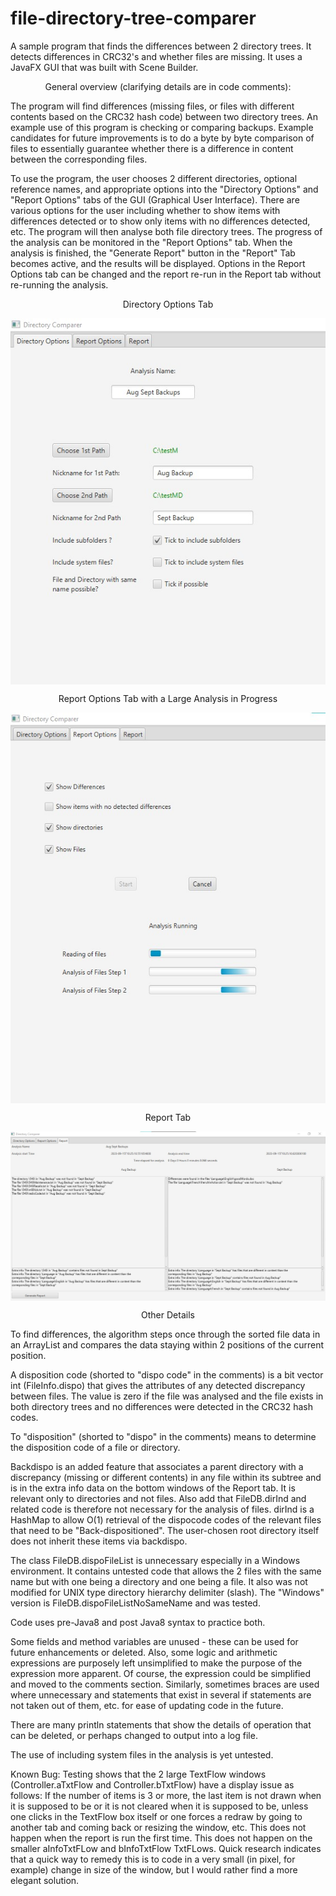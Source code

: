 # file-directory-tree-comparer
A sample program that finds the differences between 2 directory trees. It detects differences in CRC32's and whether files are missing. It uses a JavaFX GUI that was built with Scene Builder.

<p align="center"> General overview (clarifying details are in code comments): </p>

The program will find differences (missing files, or files with different contents based on the CRC32 hash code) between two directory trees.  An example use of this program is checking or comparing backups.  Example candidates for future improvements is to do a byte by byte comparison of files to essentially guarantee whether there is a difference in content between the corresponding files.

To use the program, the user chooses 2 different directories, optional reference names, and appropriate options into the "Directory Options" and "Report Options" tabs of the GUI (Graphical User Interface).  There are various options for the user including whether to show items with differences detected or to show only items with no differences detected, etc.  The program will then analyse both file directory trees. The progress of the analysis can be monitored in the "Report Options" tab.  When the analysis is finished, the "Generate Report" button in the "Report" Tab becomes active, and the results will be displayed. Options in the Report Options tab can be changed and the report re-run in the Report tab without re-running the analysis.

<p align="center"> Directory Options Tab</p>

<img align="center" src="assets/Screenshot Dir Options.jpg"/>

<p align="center"> Report Options Tab with a Large Analysis in Progress </p>

<img align="center" src="assets/Screenshot running and options.jpg"/>

<p align="center"> Report Tab </p>

<img align="center" src="assets/Screenshot Report.jpg"/>

<p align="center"> Other Details </p>

To find differences, the algorithm steps once through the sorted file data in an ArrayList and compares the data staying within 2 positions of the current position.

A disposition code (shorted to "dispo code" in the comments) is a bit vector int (FileInfo.dispo) that gives the attributes of any detected discrepancy between files. The value is zero if the file was analysed and the file exists in both directory trees and no differences were detected in the CRC32 hash codes.

To "disposition" (shorted to "dispo" in the comments) means to determine the disposition code of a file or directory.
 
Backdispo is an added feature that associates a parent directory with a discrepancy (missing or different contents) in any file within its subtree and is in the extra info data on the bottom windows of the Report tab. It is relevant only to directories and not files. Also add that FileDB.dirInd and related code is therefore not necessary for the analysis of files. dirInd is a HashMap to allow O(1) retrieval of the dispocode codes of the relevant files that need to be "Back-dispositioned".  The user-chosen root directory itself does not inherit these items via backdispo.

The class FileDB.dispoFileList is unnecessary especially in a Windows environment. It contains untested code that allows the 2 files with the same name but with one being a directory and one being a file. It also was not modified for UNIX type directory hierarchy delimiter (slash).  The "Windows" version is FileDB.dispoFileListNoSameName and was tested.

Code uses pre-Java8 and post Java8 syntax to practice both.

Some fields and method variables are unused - these can be used for future enhancements or deleted.  Also, some logic and arithmetic expressions are purposely left unsimplified to make the purpose of the expression more apparent. Of course, the expression could be simplified and moved to the comments section.  Similarly, sometimes braces are used where unnecessary and statements that exist in several if statements are not taken out of them, etc. for ease of updating code in the future. 

There are many println statements that show the details of operation that can be deleted, or perhaps changed to output into a log file.

The use of including system files in the analysis is yet untested.

Known Bug: Testing shows that the 2 large TextFlow windows (Controller.aTxtFlow and Controller.bTxtFlow) have a display issue as follows: If the number of items is 3 or more, the last item is not drawn when it is supposed to be or it is not cleared when it is supposed to be, unless one clicks in the TextFlow box itself or one forces a redraw by going to another tab and coming back or resizing the window, etc. This does not happen when the report is run the first time. This does not happen on the smaller aInfoTxtFLow and bInfoTxtFlow TxtFLows.  Quick research indicates that a quick way to remedy this is to code in a very small (in pixel, for example) change in size of the window, but I would rather find a more elegant solution.

